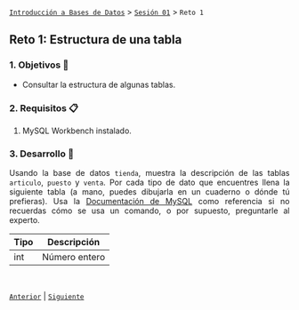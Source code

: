 [`Introducción a Bases de Datos`](../../README.md) > [`Sesión 01`](../Readme.md) > `Reto 1`
	
## Reto 1: Estructura de una tabla

<div style="text-align: justify;">

### 1. Objetivos :dart:

- Consultar la estructura de algunas tablas.

### 2. Requisitos :clipboard:

1. MySQL Workbench instalado.

### 3. Desarrollo :rocket:

Usando la base de datos `tienda`, muestra la descripción de las tablas `articulo`, `puesto` y `venta`. Por cada tipo de dato que encuentres llena la siguiente tabla (a mano, puedes dibujarla en un cuaderno o dónde tú prefieras). Usa la [Documentación de MySQL](https://dev.mysql.com/doc/refman/8.0/en/data-types.html) como referencia si no recuerdas cómo se usa un comando, o por supuesto, preguntarle al experto.

| Tipo   | Descripción |
|---|---|
| int |Número entero|

<br/>

[`Anterior`](../Ejemplo-02/Readme.md) | [`Siguiente`](../Readme.md)

</div>
